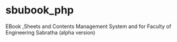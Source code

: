 # sbubook_php
EBook ,Sheets and Contents Management System and  for Faculty of Engineering Sabratha (alpha version) 